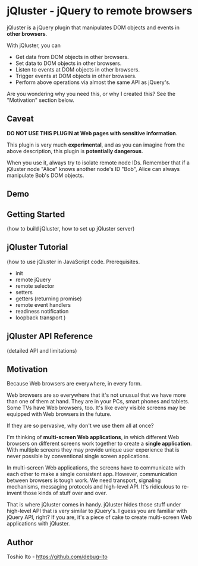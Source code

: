 
# jQluster - jQuery to remote browsers

jQluster is a jQuery plugin that manipulates DOM objects and events in
**other browsers**.

With jQluster, you can

- Get data from DOM objects in other browsers.
- Set data to DOM objects in other browsers.
- Listen to events at DOM objects in other browsers.
- Trigger events at DOM objects in other browsers.
- Perform above operations via almost the same API as jQuery's.

Are you wondering why you need this, or why I created this? See the
"Motivation" section below.


## Caveat

**DO NOT USE THIS PLUGIN at Web pages with sensitive information**. 

This plugin is very much **experimental**, and as you can imagine from
the above description, this plugin is **potentially dangerous**.

When you use it, always try to isolate remote node IDs. Remember that
if a jQluster node "Alice" knows another node's ID "Bob", Alice can
always manipulate Bob's DOM objects.


## Demo


## Getting Started

(how to build jQluster, how to set up jQluster server)

## jQluster Tutorial

(how to use jQluster in JavaScript code. Prerequisites.
 - init
 - remote jQuery
 - remote selector
 - setters
 - getters (returning promise)
 - remote event handlers
 - readiness notification
 - loopback transport )

## jQluster API Reference

(detailed API and limitations)


## Motivation

Because Web browsers are everywhere, in every form.

Web browsers are so everywhere that it's not unusual that we have more
than one of them at hand. They are in your PCs, smart phones and
tablets. Some TVs have Web browsers, too. It's like every visible
screens may be equipped with Web browsers in the future.

If they are so pervasive, why don't we use them all at once?

I'm thinking of **multi-screen Web applications**, in which different
Web browsers on different screens work together to create a **single
application**. With multiple screens they may provide unique user
experience that is never possible by conventional single screen
applications.

In multi-screen Web applications, the screens have to communicate with
each other to make a single consistent app. However, communication
between browsers is tough work. We need transport, signaling
mechanisms, messaging protocols and high-level API. It's ridiculous to
re-invent those kinds of stuff over and over.

That is where jQluster comes in handy. jQluster hides those stuff
under high-level API that is very similar to jQuery's. I guess you are
familiar with jQuery API, right? If you are, it's a piece of cake to
create multi-screen Web applications with jQluster.



## Author

Toshio Ito - https://github.com/debug-ito

